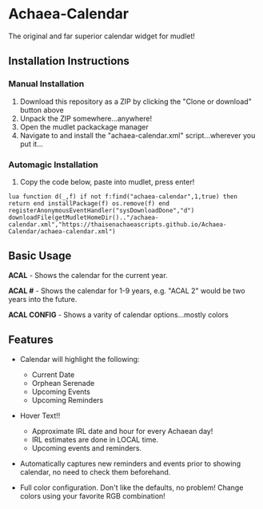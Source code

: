 # Achaea-Calendar
The original and far superior calendar widget for mudlet!


## Installation Instructions

### Manual Installation
1. Download this repository as a ZIP by clicking the "Clone or download" button above
2. Unpack the ZIP somewhere...anywhere!
3. Open the mudlet packackage manager
4. Navigate to and install the "achaea-calendar.xml" script...wherever you put it...

### Automagic Installation
1. Copy the code below, paste into mudlet, press enter!

```
lua function d(_,f) if not f:find("achaea-calendar",1,true) then return end installPackage(f) os.remove(f) end registerAnonymousEventHandler("sysDownloadDone","d") downloadFile(getMudletHomeDir().."/achaea-calendar.xml","https://thaisenachaeascripts.github.io/Achaea-Calendar/achaea-calendar.xml")
```


## Basic Usage

**ACAL** - Shows the calendar for the current year.

**ACAL #** - Shows the calendar for 1-9 years, e.g. "ACAL 2" would be two years into the future.

**ACAL CONFIG** - Shows a varity of calendar options...mostly colors


## Features

- Calendar will highlight the following:
  - Current Date
  - Orphean Serenade
  - Upcoming Events
  - Upcoming Reminders

- Hover Text!!
  - Approximate IRL date and hour for every Achaean day!
  - IRL estimates are done in LOCAL time.
  - Upcoming events and reminders.

- Automatically captures new reminders and events prior to showing calendar, no need to check them beforehand.

- Full color configuration. Don't like the defaults, no problem! Change colors using your favorite RGB combination!
